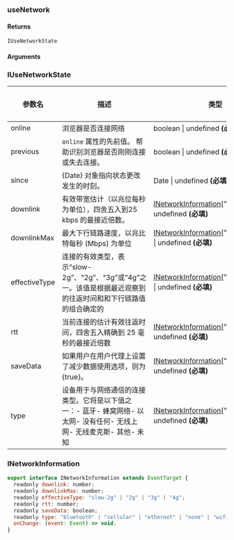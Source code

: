 ### useNetwork

#### Returns
`IUseNetworkState`

#### Arguments


### IUseNetworkState

|参数名|描述|类型|默认值|
|---|---|---|---|
|online|浏览器是否连接网络|boolean \| undefined  **(必填)**|`-`|
|previous|`online` 属性的先前值。 帮助识别浏览器是否刚刚连接或失去连接。|boolean \| undefined  **(必填)**|`-`|
|since|{Date} 对象指向状态更改发生的时刻。|Date \| undefined  **(必填)**|`-`|
|downlink|有效带宽估计（以兆位每秒为单位），四舍五入到25 kbps 的最接近倍数。|[INetworkInformation](#INetworkInformation)["downlink"] \| undefined  **(必填)**|`-`|
|downlinkMax|最大下行链路速度，以兆比特每秒 (Mbps) 为单位|[INetworkInformation](#INetworkInformation)["downlinkMax"] \| undefined  **(必填)**|`-`|
|effectiveType|连接的有效类型，表示“slow-2g”、“2g”、“3g”或“4g”之一。该值是根据最近观察到的往返时间和和下行链路值的组合确定的|[INetworkInformation](#INetworkInformation)["effectiveType"] \| undefined  **(必填)**|`-`|
|rtt|当前连接的估计有效往返时间，四舍五入精确到 25 毫秒的最接近倍数|[INetworkInformation](#INetworkInformation)["rtt"] \| undefined  **(必填)**|`-`|
|saveData|如果用户在用户代理上设置了减少数据使用选项，则为 {true}。|[INetworkInformation](#INetworkInformation)["saveData"] \| undefined  **(必填)**|`-`|
|type|设备用于与网络通信的连接类型。它将是以下值之一：- 蓝牙- 蜂窝网络- 以太网- 没有任何- 无线上网- 无线麦克斯- 其他- 未知|[INetworkInformation](#INetworkInformation)["type"] \| undefined  **(必填)**|`-`|

### INetworkInformation

```js
export interface INetworkInformation extends EventTarget {
  readonly downlink: number;
  readonly downlinkMax: number;
  readonly effectiveType: "slow-2g" | "2g" | "3g" | "4g";
  readonly rtt: number;
  readonly saveData: boolean;
  readonly type: "bluetooth" | "cellular" | "ethernet" | "none" | "wifi" | "wimax" | "other" | "unknown";
  onChange: (event: Event) => void;
}
```